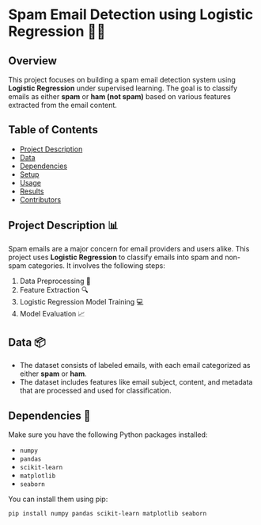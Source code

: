 # Spam Email Detection using Logistic Regression 📧🚫

## Overview

This project focuses on building a spam email detection system using **Logistic Regression** under supervised learning. The goal is to classify emails as either **spam** or **ham (not spam)** based on various features extracted from the email content.

## Table of Contents

- [Project Description](#project-description)
- [Data](#data)
- [Dependencies](#dependencies)
- [Setup](#setup)
- [Usage](#usage)
- [Results](#results)
- [Contributors](#contributors)

## Project Description 📊

Spam emails are a major concern for email providers and users alike. This project uses **Logistic Regression** to classify emails into spam and non-spam categories. It involves the following steps:

1. Data Preprocessing 🧹
2. Feature Extraction 🔍
3. Logistic Regression Model Training 💻
4. Model Evaluation 📈

## Data 📦

- The dataset consists of labeled emails, with each email categorized as either **spam** or **ham**.
- The dataset includes features like email subject, content, and metadata that are processed and used for classification.

## Dependencies 📑

Make sure you have the following Python packages installed:

- `numpy`
- `pandas`
- `scikit-learn`
- `matplotlib`
- `seaborn`

You can install them using pip:

```bash
pip install numpy pandas scikit-learn matplotlib seaborn